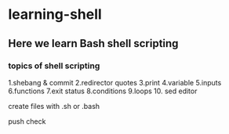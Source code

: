 # learning-shell

## Here we learn Bash shell scripting

### topics of shell scripting
1.shebang & commit
2.redirector quotes
3.print
4.variable
5.inputs
6.functions
7.exit status
8.conditions
9.loops
10. sed editor

create files with .sh or .bash

push check